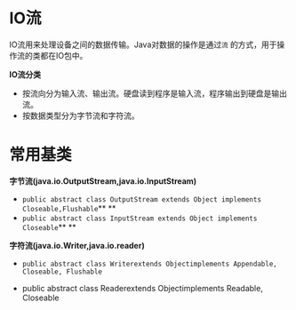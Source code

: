 # IO流

IO流用来处理设备之间的数据传输。Java对数据的操作是通过`流` 的方式，用于操作流的类都在IO包中。

**IO流分类**

* 按流向分为输入流、输出流。硬盘读到程序是输入流，程序输出到硬盘是输出流。
* 按数据类型分为字节流和字符流。

# 常用基类

**字节流\(java.io.OutputStream,java.io.InputStream\)**

* `public abstract class OutputStream extends Object implements Closeable,Flushable`** **
* `public abstract class InputStream extends Object implements Closeable`** **

**字符流\(java.io.Writer,java.io.reader\)**

* `public abstract class Writerextends Objectimplements Appendable, Closeable, Flushable  `

* public abstract class Readerextends Objectimplements Readable, Closeable` `







